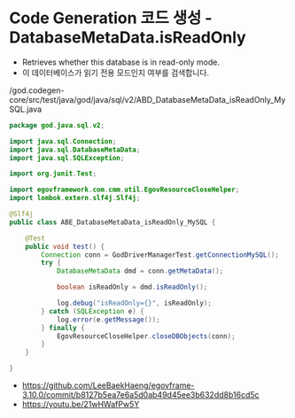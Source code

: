 # Code Generation 코드 생성 - DatabaseMetaData.isReadOnly

- Retrieves whether this database is in read-only mode.
- 이 데이터베이스가 읽기 전용 모드인지 여부를 검색합니다.

/god.codegen-core/src/test/java/god/java/sql/v2/ABD_DatabaseMetaData_isReadOnly_MySQL.java

```java
package god.java.sql.v2;

import java.sql.Connection;
import java.sql.DatabaseMetaData;
import java.sql.SQLException;

import org.junit.Test;

import egovframework.com.cmm.util.EgovResourceCloseHelper;
import lombok.extern.slf4j.Slf4j;

@Slf4j
public class ABE_DatabaseMetaData_isReadOnly_MySQL {

	@Test
	public void test() {
		Connection conn = GodDriverManagerTest.getConnectionMySQL();
		try {
			DatabaseMetaData dmd = conn.getMetaData();

			boolean isReadOnly = dmd.isReadOnly();

			log.debug("isReadOnly={}", isReadOnly);
		} catch (SQLException e) {
			log.error(e.getMessage());
		} finally {
			EgovResourceCloseHelper.closeDBObjects(conn);
		}
	}

}
```

- https://github.com/LeeBaekHaeng/egovframe-3.10.0/commit/b8127b5ea7e6a5d0ab49d45ee3b632dd8b16cd5c
- https://youtu.be/21wHWafPw5Y
